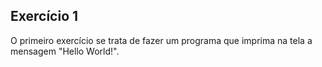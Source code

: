 ## Exercício 1

O primeiro exercício se trata de fazer um programa que imprima na tela a mensagem "Hello World!".